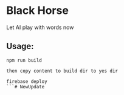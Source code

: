 # Black Horse
Let AI play with words now
## Usage:
```
npm run build

then copy content to build dir to yes dir

firebase deploy
```# NewUpdate
